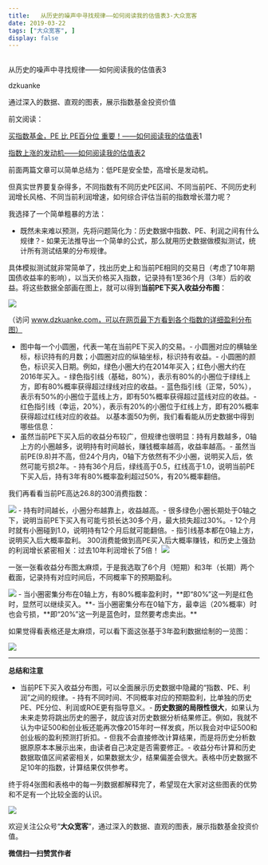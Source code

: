 ```yaml
---
title:   从历史的噪声中寻找规律——如何阅读我的估值表3-大众宽客
date: 2019-03-22
tags: ["大众宽客", ]
display: false
---
```



## 



从历史的噪声中寻找规律——如何阅读我的估值表3




dzkuanke




通过深入的数据、直观的图表，展示指数基金投资价值


前文阅读：

[买指数基金，PE 比 PE百分位 重要！——如何阅读我的估值表](http://mp.weixin.qq.com/s?__biz=MzAwMTc1MDcwNw==&amp;mid=2648274046&amp;idx=1&amp;sn=c5b3ae458221b68cb9aa22a86f8761fd&amp;chksm=82f937a2b58ebeb48e87dafe80761eb9e34b9bd43846075bf41a5542ba98e1437c4c83989fab&amp;scene=21#wechat_redirect)1

[指数上涨的发动机——如何阅读我的估值表2](http://mp.weixin.qq.com/s?__biz=MzAwMTc1MDcwNw==&amp;mid=2648274089&amp;idx=1&amp;sn=65aa9059d4b86b861476521b1d9ad3a9&amp;chksm=82f93775b58ebe63c296c5b83a84eb6fa758ca732fb6c6c9e814293719ad911a8b74d09690af&amp;scene=21#wechat_redirect)



前面两篇文章可以简单总结为：低PE是安全垫，高增长是发动机。



但真实世界要复杂得多，不同指数有不同历史PE区间、不同当前PE、不同历史利润增长风格、不同当前利润增速，如何综合评估当前的指数增长潜力呢？



我选择了一个简单粗暴的方法：
- 既然未来难以预测，先将问题简化为：历史数据中指数、PE、利润之间有什么规律？- 如果无法推导出一个简单的公式，那么就用历史数据做模拟测试，统计所有测试结果的分布规律。


具体模拟测试就非常简单了，找出历史上和当前PE相同的交易日（考虑了10年期国债收益率的影响），以当天价格买入指数，记录持有1至36个月（3年）后的收益。将这些数据全部画在图上，就可以得到**当前PE下买入收益分布图**：



<img class="" data-copyright="0" data-ratio="0.6" data-s="300,640" src="https://mmbiz.qpic.cn/mmbiz_png/PKw3FQPmhIjAN7a02YdjNzBexqbA3wneic3uWiaAqJa6AjoGUibpU48JmtXc4vn91SfcnH22KlEvak36rIjY1j9dg/640?wx_fmt=png" data-type="png" data-w="1200" style=""/>

（访问&nbsp;www.dzkuanke.com，可以在网页最下方看到各个指数的详细盈利分布图）


- 图中每一个小圆圈，代表一笔在当前PE下买入的交易。- 小圆圈对应的横轴坐标，标识持有的月数；小圆圈对应的纵轴坐标，标识持有收益。- 小圆圈的颜色，标识买入日期。例如，绿色小圈大约在2014年买入；红色小圈大约在2016年买入。- 绿色指引线（基础，80%），表示有80%的小圈位于绿线上方，即有80%概率获得超过绿线对应的收益。- 蓝色指引线（正常，50%），表示有50%的小圈位于蓝线上方，即有50%概率获得超过蓝线对应的收益。- 红色指引线（幸运，20%），表示有20%的小圈位于红线上方，即有20%概率获得超过红线对应的收益。
以基本面50为例，我们看看能从历史数据中得到哪些信息：
- 虽然当前PE下买入后的收益分布较广，但规律也很明显：持有月数越多，0轴上方的小圈越多，说明持有时间越长，赚钱概率越高，收益率越高。- 虽然当前PE(9.8)并不高，但24个月内，0轴下方依然有不少小圈，说明买入后，依然可能亏损2年。- 持有36个月后，绿线高于0.5，红线高于1.0，说明当前PE下买入后，持有3年有80%概率盈利超过50%，有20%概率翻倍。


我们再看看当前PE高达26.8的300消费指数：

<img class="" data-copyright="0" data-ratio="0.6" data-s="300,640" src="https://mmbiz.qpic.cn/mmbiz_png/PKw3FQPmhIjAN7a02YdjNzBexqbA3wne0MCQ28A4rZeDflpxPChNzic9r3hBFlDckJqB5bU7wLEfWnIsMfNia8Fg/640?wx_fmt=png" data-type="png" data-w="1200" style=""/>
- 持有时间越长，小圈分布越靠上，收益越高。- 很多绿色小圈长期处于0轴之下，说明当前PE下买入有可能亏损长达30多个月，最大损失超过30%。- 12个月时就有小圈碰到1.0，说明持有12个月后就可能翻倍。- 指引线基本都在0轴上方，说明买入后大概率盈利。
300消费能做到高PE买入后大概率赚钱，和历史上强劲的利润增长紧密相关：过去10年利润增长了5倍！

<img class="" data-copyright="0" data-ratio="0.6" data-s="300,640" src="https://mmbiz.qpic.cn/mmbiz_png/PKw3FQPmhIjAN7a02YdjNzBexqbA3wnex3XgRtsl0MESLYRe2RZ6XVHyJn1wibp6MtSusVibCG5NBhs0jTr5w5eg/640?wx_fmt=png" data-type="png" data-w="1200" style=""/>



一张一张看收益分布图太麻烦，于是我选取了6个月（短期）和3年（长期）两个截面，记录持有对应时间后，不同概率下的预期盈利。

<img class="" data-copyright="0" data-ratio="0.2097457627118644" data-s="300,640" src="https://mmbiz.qpic.cn/mmbiz_png/PKw3FQPmhIjAN7a02YdjNzBexqbA3wnebh2h9tZrM62Me7VP71LZJhbbxh7YJg9LpOMbsPs7lu2zxuIhmIGJeg/640?wx_fmt=png" data-type="png" data-w="944" style="text-align: center;white-space: normal;"/>
- 当小圈密集分布在0轴上方，有80%概率盈利时，**即“80%”这一列是红色时，显然可以继续买入。**- 当小圈密集分布在0轴下方，最幸运（20%概率）时也会亏损，**即“20%”这一列是蓝色时，显然要考虑卖出。**


如果觉得看表格还是太麻烦，可以看下面这张基于3年盈利数据绘制的一览图：

<img class="" data-copyright="0" data-ratio="0.7857142857142857" data-s="300,640" src="https://mmbiz.qpic.cn/mmbiz_png/PKw3FQPmhIiadJJADZtmXGcyvUb2OrveY1GNPHWwa3JjEtuCSvy3VAp5MCicxTWg3q68xtib4giaTexfXIqNyQqO1w/640?wx_fmt=png" data-type="png" data-w="1904" style=""/>

****

**总结和注意**
- 当前PE下买入收益分布图，可以全面展示历史数据中隐藏的“指数、PE、利润”之间的规律。- 持有不同时间、不同概率对应的预期盈利，比单独的历史PE、PE分位、利润或ROE更有指导意义。- **历史数据的局限性很大**，如果认为未来走势将跳出历史的圈子，就应该对历史数据分析结果修正。例如，我就不认为中证500和创业板还能再次像2015年时一样发疯，所以我会对中证500和创业板的盈利预测打折扣。- 但我不会直接修改计算结果，而是将历史分析数据原原本本展示出来，由读者自己决定是否需要修正。- 收益分布计算和历史数据取值区间紧密相关，如果数据太少，结果偏差会很大。表格中历史数据不足10年的指数，计算结果仅供参考。


终于将4张图和表格中的每一列数据都解释完了，希望现在大家对这些图表的优势和不足有一个比较全面的认识。







[<img class="rich_pages" data-s="300,640" src="https://mmbiz.qpic.cn/mmbiz_png/PKw3FQPmhIgbJL30Y9kGATPKI4LMYiaMxKia7BQiaGcxbibCFnpXu3vOqASPqyMmnOEVQbFwQdcpJyv0v6HEia7wRlw/640?wx_fmt=png" style="">]()





欢迎关注公众号“**大众宽客**”，通过深入的数据、直观的图表，展示指数基金投资价值。






**微信扫一扫赞赏作者**